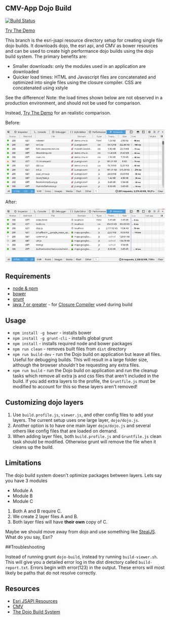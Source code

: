 ## CMV-App Dojo Build

[![Build Status](https://travis-ci.org/cmv/cmv-app-dojo-builder.svg?branch=master)](https://travis-ci.org/cmv/cmv-app-dojo-builder)

[Try The Demo](http://cmv.github.io/cmv-app-dojo-builder/dist/index.html)

This branch is the esri-jsapi resource directory setup for creating single file dojo builds. It downloads dojo, the esri api, and CMV as bower resources and can be used to create high performance dojo builds using the dojo build system. The primary benefits are:

 * Smaller downloads: only the modules used in an application are downloaded
 * Quicker load times: HTML and Javascript files are concatenated and optimized into single files using the closure compiler. CSS are concatenated using xstyle

See the difference! Note: the load times shown below are not observed in a production environment, and should not be used for comparison.

Instead, [Try The Demo](http://cmv.github.io/cmv-app-dojo-builder/dist/index.html) for an realistic comparison.

Before:

![Before Build](./before.png)

After:

![After Build](./after.png)

## Requirements
* [node & npm](https://nodejs.org/)
* [bower](http://bower.io/)
* [grunt](http://gruntjs.com/)
* [java 7 or greater](https://java.com/en/download/) - for [Closure Compiler](https://github.com/google/closure-compiler) used during build

## Usage
* `npm install -g bower` - installs bower
* `npm install -g grunt-cli` - installs global grunt
* `npm install` - installs required node and bower packages
* `npm run clean` - removes built files from `dist` directory
* `npm run build-dev` - run the Dojo build on application but leave all files. Useful for debugging builds. This will result in a large folder size, although the browser *shouldn't* be requesting any extra files.
* `npm run build` - run the Dojo build on application and run the cleanup tasks which remove all extra js and css files that aren't included in the build. If you add extra layers to the profile, the `Gruntfile.js` must be modified to account for this so these layers aren't removed!

## Customizing dojo layers

1. Use `build.profile.js`, `viewer.js`, and other config files to add your layers. The current setup uses one large layer, `dojo/dojo.js`.
2. Another option is to have one main layer `dojo/dojo.js` and several others like config files that are loaded on demand.
3. When adding layer files, both `build.profile.js` and `Gruntfile.js` clean task should be modified. Otherwise grunt will remove the file when it cleans up the build.

## Limitations

The dojo build system doesn't optimize packages between layers. Lets say you have 3 modules

 * Module A
 * Module B
 * Module C

1. Both A and B require C.
2. We create 2 layer files A and B.
3. Both layer files will have **their own** copy of C.

Maybe we should move away from dojo and use something like [StealJS](http://stealjs.com). What do you say, Esri?

##Troubleshooting

Instead of running grunt `dojo-build`, instead try running `build-viewer.sh`. This will give you a detailed error log in the dist directory called `build-report.txt`. Errors begin with error(123) in the output. These errors will most likely be paths that do not resolve correctly.

## Resources

* [Esri JSAPI Resources](https://github.com/Esri/jsapi-resources)
* [CMV](https://github.com/cmv/cmv-app)
* [The Dojo Build System](https://dojotoolkit.org/reference-guide/1.10/build/)
